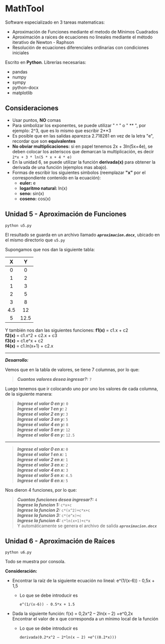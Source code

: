 # MathTool
Software especializado en 3 tareas matematicas:

 - Aproximación de Funciones mediante el metodo de Mínimos Cuadrados
 - Aproximación a raices de ecuaciones no lineales mediante el método iterativo de Newton - Raphson
 - Resolución de ecuaciones diferenciales ordinarias con condiciones iniciales
 
Escrito en **Python**. Librerías necesarias:
- pandas
- numpy
- sympy
- python-docx
- matplotlib

## Consideraciones
- Usar puntos, **NO** comas
- Para simbolizar los exponentes, se puede utilizar " ^ " o " ** ", por ejemplo: 2^3, que es lo mismo que escribir 2**3
- Es posible que en las salidas aparezca 2.718281 en vez de la letra "e", recordar que son **equivalentes**
- **No obviar multiplicaciones:** si en papel tenemos 2x + 3ln(5x+4e), se deben colocar los asteriscos que demarcan la multiplicación, es decir
       ```
        2*x + 3 * ln(5 * x + 4 * e)
        ```
- En la unidad 6, se puede utilizar la función **derivada(x)** para obtener la derivada de una función (ejemplos mas abajo).
- Formas de escribir los siguientes simbolos (reemplazar **"x"** por el correspondiente contenido en la ecuación):
    - **euler:** e
    - **logaritmo natural:** ln(x)
    - **seno:** sin(x)
    - **coseno:** cos(x)


## Unidad 5 - Aproximación de Funciones
   ```
  python u5.py
  ```
El resultado se guarda en un archivo llamado ***`aproximacion.docx`***, ubicado en el mismo directorio que `u5.py`

Supongamos que nos dan la siguiente tabla:

|  X  |   Y  |
|:---:|:----:|
|  0  |   0  |
|  1  |   2  |
|  1  |   3  |
|  2  |   5  |
|  3  |   8  |
| 4.5 |  12  |
|  5  | 12.5 |

Y también nos dan las siguientes funciones:
**f1(x)** = c1.x + c2  
**f2(x)** = c1.x^2 + c2.x + c3  
**f3(x)** = c1.e^x + c2  
**f4(x)** = c1.ln(x+1) + c2.x  

-----
***Desarrollo:***

Vemos que en la tabla de valores, se tiene 7 columnas, por lo que:  

>***Cuantos valores desea ingresar?:*** `7`  

Luego tenemos que ir colocando uno por uno los valores de cada columna, de la siguiente manera:  
>***Ingrese el valor 0 en y:*** `0`  
***Ingrese el valor 1 en y:*** `2`  
***Ingrese el valor 2 en y:*** `3`  
***Ingrese el valor 3 en y:*** `5`  
***Ingrese el valor 4 en y:*** `8`  
***Ingrese el valor 5 en y:*** `12`  
***Ingrese el valor 6 en y:*** `12.5`  
----------
>***Ingrese el valor 0 en x:*** `0`  
***Ingrese el valor 1 en x:*** `1`  
***Ingrese el valor 2 en x:*** `1`  
***Ingrese el valor 3 en x:*** `2`  
***Ingrese el valor 4 en x:*** `3`  
***Ingrese el valor 5 en x:*** `4.5`  
***Ingrese el valor 6 en x:*** `5`  

Nos dieron 4 funciones, por lo que:  
>***Cuantas funciones desea ingresar?:*** `4`  
***Ingrese la funcion 1:*** `c*x+c`  
***Ingrese la funcion 2:*** `c*(x^2)+c*x+c`  
***Ingrese la funcion 3:*** `c*(e^x)+c`  
***Ingrese la funcion 4:*** `c*ln(x+1)+c*x`  
Y automáticamente se genera el archivo de salida ***`aproximacion.docx`***



## Unidad 6 - Aproximación de Raíces
   ```
  python u6.py
  ```
Todo se muestra por consola.

**Consideración:** 

- Encontrar la raíz de la siguiente ecuación no lineal: e^(1/(x-6)) - 0,5x + 1,5
    - Lo que se debe introducir es
         ```
        e^(1/(x-6)) - 0.5*x + 1.5
        ```
    
- Dada la siguiente función: f(x) = 0,2x^2 – 2ln(x – 2) +e^0,2x<br/>Encontrar el valor de x que corresponda a un mínimo local de la función
    - Lo que se debe introducir es
         ```
        derivada(0.2*x^2 – 2*ln(x – 2) +e^((0.2*x)))
        ```
  





